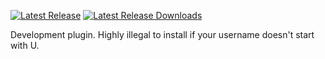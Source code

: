 [![Latest Release](https://img.shields.io/github/v/release/UnknownX7/uDev?color=407&label=Version&style=for-the-badge)]()
[![Latest Release Downloads](https://img.shields.io/github/downloads/UnknownX7/uDev/latest/total?color=navy&label=Downloads&style=for-the-badge)]()

Development plugin. Highly illegal to install if your username doesn't start with U.
